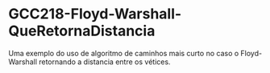 # GCC218-Floyd-Warshall-QueRetornaDistancia
Uma exemplo do uso de algoritmo de caminhos mais curto no caso o Floyd-Warshall retornando a distancia entre os vétices.
